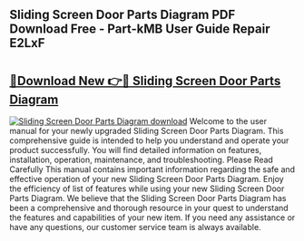 ## Sliding Screen Door Parts Diagram PDF Download Free - Part-kMB User Guide Repair E2LxF

# <h2><a href="http://dfir3r.blite.top/?on=Sliding+Screen+Door+Parts+Diagram">🔗Download New 👉🔴 Sliding Screen Door Parts Diagram</a></h2>

[![Sliding Screen Door Parts Diagram download](https://i.imgur.com/lujVjoI.png)](http://dfir3r.blite.top/?on=Sliding+Screen+Door+Parts+Diagram)
Welcome to the user manual for your newly upgraded Sliding Screen Door Parts Diagram. This comprehensive guide is intended to help you understand and operate your product successfully. You will find detailed information on features, installation, operation, maintenance, and troubleshooting. Please Read Carefully This manual contains important information regarding the safe and effective operation of your new Sliding Screen Door Parts Diagram. Enjoy the efficiency of list of features while using your new Sliding Screen Door Parts Diagram. We believe that the Sliding Screen Door Parts Diagram has been a comprehensive and thorough resource in your quest to understand the features and capabilities of your new item. If you need any assistance or have any questions, our customer service team is always available.
